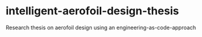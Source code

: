 # intelligent-aerofoil-design-thesis
Research thesis on aerofoil design using an engineering-as-code-approach
